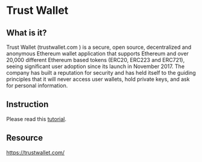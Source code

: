 # Trust Wallet

## What is it?
Trust Wallet (trustwallet.com ) is a secure, open source, decentralized and anonymous Ethereum wallet application that supports Ethereum and over 20,000 different Ethereum based tokens (ERC20, ERC223 and ERC721), seeing significant user adoption since its launch in November 2017. The company has built a reputation for security and has held itself to the guiding principles that it will never access user wallets, hold private keys, and ask for personal information.

## Instruction
Please read this [tutorial](tutorial/how-to-create-a-wallet-on-trustwallet.md).

## Resource

<https://trustwallet.com/>
